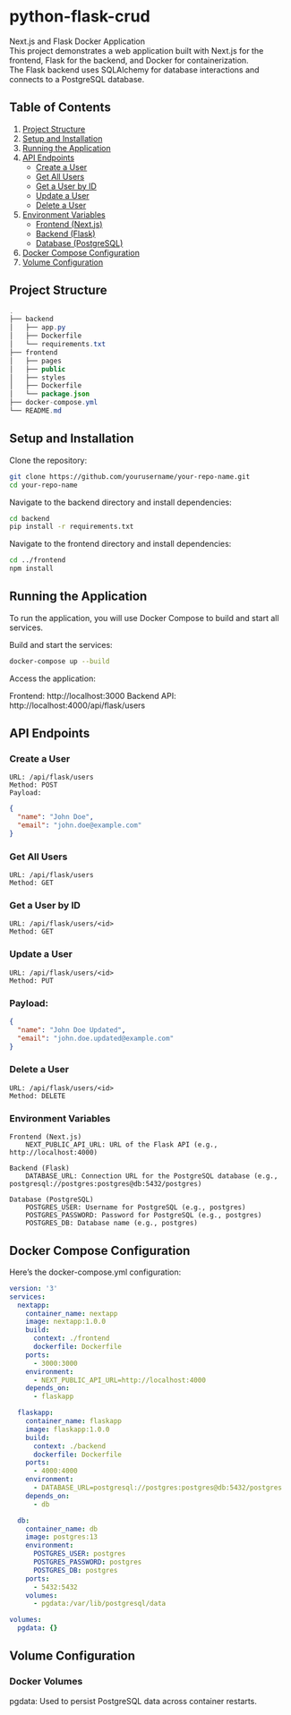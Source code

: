 # python-flask-crud
Next.js and Flask Docker Application \
This project demonstrates a web application built with Next.js for the frontend, Flask for the backend, and Docker for containerization. \
The Flask backend uses SQLAlchemy for database interactions and connects to a PostgreSQL database.

## Table of Contents
1. [Project Structure](#project-structure)
2. [Setup and Installation](#setup-and-installation)
3. [Running the Application](#running-the-application)
4. [API Endpoints](#api-endpoints)
    - [Create a User](#create-a-user)
    - [Get All Users](#get-all-users)
    - [Get a User by ID](#get-a-user-by-id)
    - [Update a User](#update-a-user)
    - [Delete a User](#delete-a-user)
5. [Environment Variables](#environment-variables)
    - [Frontend (Next.js)](#frontend-nextjs)
    - [Backend (Flask)](#backend-flask)
    - [Database (PostgreSQL)](#database-postgresql)
6. [Docker Compose Configuration](#docker-compose-configuration)
7. [Volume Configuration](#volume-configuration)

## Project Structure
```java
.
├── backend
│   ├── app.py
│   ├── Dockerfile
│   └── requirements.txt
├── frontend
│   ├── pages
│   ├── public
│   ├── styles
│   ├── Dockerfile
│   └── package.json
├── docker-compose.yml
└── README.md
```

## Setup and Installation
Clone the repository:

```bash
git clone https://github.com/yourusername/your-repo-name.git
cd your-repo-name
```

Navigate to the backend directory and install dependencies:

```bash
cd backend
pip install -r requirements.txt
```
Navigate to the frontend directory and install dependencies:

```bash
cd ../frontend
npm install
```

## Running the Application
To run the application, you will use Docker Compose to build and start all services.

Build and start the services:

```bash
docker-compose up --build
```
Access the application:

Frontend: http://localhost:3000
Backend API: http://localhost:4000/api/flask/users

## API Endpoints

### Create a User
    URL: /api/flask/users
    Method: POST
    Payload:

```json
{
  "name": "John Doe",
  "email": "john.doe@example.com"
}
```

### Get All Users
    URL: /api/flask/users
    Method: GET

### Get a User by ID
    URL: /api/flask/users/<id>
    Method: GET

### Update a User
    URL: /api/flask/users/<id>
    Method: PUT

### Payload:

```json
{
  "name": "John Doe Updated",
  "email": "john.doe.updated@example.com"
}
```

### Delete a User
    URL: /api/flask/users/<id>
    Method: DELETE
    
### Environment Variables
    Frontend (Next.js)
        NEXT_PUBLIC_API_URL: URL of the Flask API (e.g., http://localhost:4000)
    
    Backend (Flask)
        DATABASE_URL: Connection URL for the PostgreSQL database (e.g., postgresql://postgres:postgres@db:5432/postgres)
    
    Database (PostgreSQL)
        POSTGRES_USER: Username for PostgreSQL (e.g., postgres)
        POSTGRES_PASSWORD: Password for PostgreSQL (e.g., postgres)
        POSTGRES_DB: Database name (e.g., postgres)

## Docker Compose Configuration
Here’s the docker-compose.yml configuration:

```yaml
version: '3'
services:
  nextapp:
    container_name: nextapp
    image: nextapp:1.0.0
    build:
      context: ./frontend
      dockerfile: Dockerfile
    ports:
      - 3000:3000
    environment:
      - NEXT_PUBLIC_API_URL=http://localhost:4000
    depends_on:
      - flaskapp

  flaskapp:
    container_name: flaskapp
    image: flaskapp:1.0.0
    build:
      context: ./backend
      dockerfile: Dockerfile
    ports:
      - 4000:4000
    environment:
      - DATABASE_URL=postgresql://postgres:postgres@db:5432/postgres
    depends_on:
      - db

  db:
    container_name: db
    image: postgres:13
    environment:
      POSTGRES_USER: postgres
      POSTGRES_PASSWORD: postgres
      POSTGRES_DB: postgres
    ports:
      - 5432:5432
    volumes:
      - pgdata:/var/lib/postgresql/data

volumes:
  pgdata: {}
```
## Volume Configuration
### Docker Volumes
pgdata: Used to persist PostgreSQL data across container restarts.